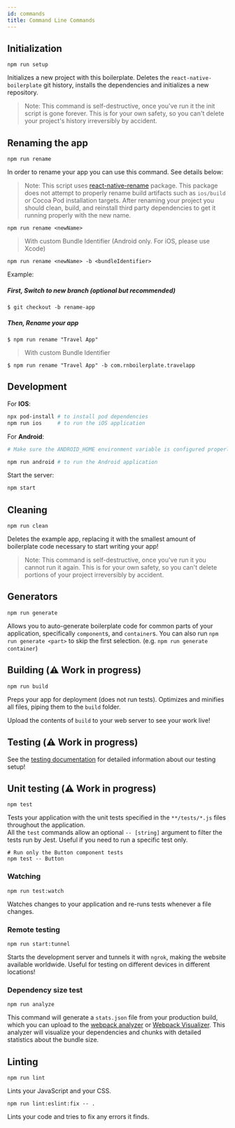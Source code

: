 ```yaml
---
id: commands
title: Command Line Commands
---
```


## Initialization

```Shell
npm run setup
```

Initializes a new project with this boilerplate. Deletes the `react-native-boilerplate`
git history, installs the dependencies and initializes a new repository.

> Note: This command is self-destructive, once you've run it the init script is
> gone forever. This is for your own safety, so you can't delete your project's
> history irreversibly by accident.

## Renaming the app

```command
npm run rename
```
In order to rename your app you can use this command. See details below:

> Note: This script uses [react-native-rename](https://github.com/junedomingo/react-native-rename) package. This package does not attempt to properly rename build artifacts such as `ios/build` or Cocoa Pod installation targets. After renaming your project you should clean, build, and reinstall third party dependencies to get it running properly with the new name.

```command
npm run rename <newName>
```

> With custom Bundle Identifier (Android only. For iOS, please use Xcode)
```
npm run rename <newName> -b <bundleIdentifier>
```

Example:

##### First, Switch to new branch (optional but recommended)
```
$ git checkout -b rename-app
```
##### Then, Rename your app
```
$ npm run rename "Travel App"
```
> With custom Bundle Identifier
```
$ npm run rename "Travel App" -b com.rnboilerplate.travelapp
```

## Development

For <b>IOS</b>:
```sh
npx pod-install # to install pod dependencies
npm run ios     # to run the iOS application
```   

For <b>Android</b>:
```sh
# Make sure the ANDROID_HOME environment variable is configured properly

npm run android # to run the Android application
```

Start the server:
```sh
npm start
```

## Cleaning

```Shell
npm run clean
```

Deletes the example app, replacing it with the smallest amount of boilerplate
code necessary to start writing your app!

> Note: This command is self-destructive, once you've run it you cannot run it
> again. This is for your own safety, so you can't delete portions of your project
> irreversibly by accident.

## Generators

```Shell
npm run generate
```

Allows you to auto-generate boilerplate code for common parts of your
application, specifically `component`s, and `container`s. You can
also run `npm run generate <part>` to skip the first selection. (e.g. `npm run generate container`)

## Building (:warning: Work in progress)

```Shell
npm run build
```

Preps your app for deployment (does not run tests). Optimizes and minifies all files, piping them to the `build` folder.

Upload the contents of `build` to your web server to
see your work live!

## Testing (:warning: Work in progress)

See the [testing documentation](../testing/README.md) for detailed information
about our testing setup!

## Unit testing (:warning: Work in progress)

```Shell
npm test
```

Tests your application with the unit tests specified in the `**/tests/*.js` files
throughout the application.  
All the `test` commands allow an optional `-- [string]` argument to filter
the tests run by Jest. Useful if you need to run a specific test only.

```Shell
# Run only the Button component tests
npm test -- Button
```

### Watching

```Shell
npm run test:watch
```

Watches changes to your application and re-runs tests whenever a file changes.

### Remote testing

```Shell
npm run start:tunnel
```

Starts the development server and tunnels it with `ngrok`, making the website
available worldwide. Useful for testing on different devices in different locations!

### Dependency size test

```Shell
npm run analyze
```

This command will generate a `stats.json` file from your production build, which
you can upload to the [webpack analyzer](https://webpack.github.io/analyse/) or [Webpack Visualizer](https://chrisbateman.github.io/webpack-visualizer/). This
analyzer will visualize your dependencies and chunks with detailed statistics
about the bundle size.

## Linting

```Shell
npm run lint
```

Lints your JavaScript and your CSS.

```Shell
npm run lint:eslint:fix -- .
```

Lints your code and tries to fix any errors it finds.
